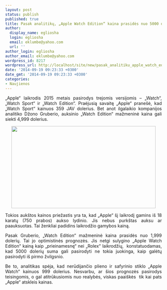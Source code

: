 ```yaml
---
layout: post
status: publish
published: true
title: Pasak analitikų, „Apple Watch Edition“ kaina prasidės nuo 5000 dolerių
author:
  display_name: egliosha
  login: egliosha
  email: eklumbe@yahoo.com
  url: ''
author_login: egliosha
author_email: eklumbe@yahoo.com
wordpress_id: 8217
wordpress_url: http://localhost/site/new/pasak_analitiku_apple_watch_edition_kaina_prasides_nuo_5000_doleriu/
date: '2014-09-19 09:23:33 +0300'
date_gmt: '2014-09-19 09:23:33 +0300'
categories:
- Naujienos
---
```

<p style="text-align: justify;">
	&bdquo;Apple&ldquo; laikrodis 2015 metais pasirodys trejomis versijomis &ndash; &bdquo;Watch&ldquo;, &bdquo;Watch Sport&ldquo; ir &bdquo;Watch Edition&ldquo;. Praėjusią savaitę &bdquo;Apple&ldquo; prane&scaron;ė, kad &bdquo;Watch Sport&ldquo; kainuos 359 JAV dolerius. Bet anot ilgalaikio kompanijos analitiko Džono Gruberio, auksinio &bdquo;Watch Edition&ldquo; mažmeninė kaina gali siekti 4,999 dolerius.</p>
<p style="text-align: center;">
	<a href="http://technews.lt/userfiles/Apple-Watch-Edition-main(1).png"><img alt="" src="http://technews.lt/userfiles/Apple-Watch-Edition-main(1).png" style="width: 464px; height: 264px;" /></a></p>
<p style="text-align: justify;">
	Tokios auk&scaron;tos kainos priežastis yra ta, kad &bdquo;Apple&ldquo; &scaron;į laikrodį gamins i&scaron; 18 karatų (750 prabos) aukso lydinio. Jis nebus purk&scaron;tas auksu ar paauksuotas. Tai ženkliai padidins laikrodžio gamybos kainą.</p>
<p style="text-align: justify;">
	Pasak Gruberio, &bdquo;Watch Edition&ldquo; mažmeninė kaina prasidės nuo 1,999 dolerių. Tai jo optimistinės prognozės. Jis netgi sulygino &bdquo;Apple Watch Edition&ldquo; kainą kaip &bdquo;prieinamesnę&ldquo; nei &bdquo;Rolex&ldquo; laikrodžių, &nbsp;konstatuodamas, kad 5000 dolerių suma gali pasirodyti ne tokia juokinga, kaip galėtų pasirodyti i&scaron; pirmo žvilgsnio.</p>
<p style="text-align: justify;">
	Be to, analitikas spėja, kad nerūdijančio plieno ir safyrinio stiklo &bdquo;Apple Watch&ldquo; kainuos 999 dolerius. Nesvarbu, ar &scaron;ios prognozės pasirodys teisingomis, o gal atitrūkusiomis nuo realybės, viskas paai&scaron;kės&nbsp; tik kai pats &bdquo;Apple&ldquo; atskleis kainas.</p>
